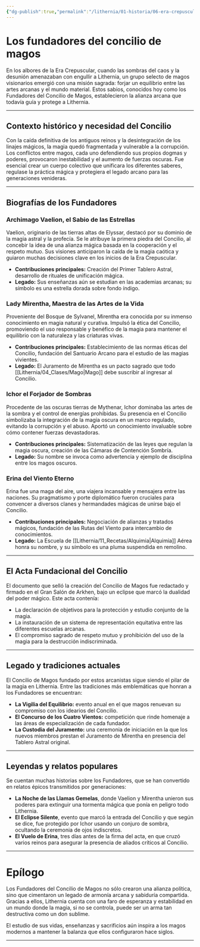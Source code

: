 ```yaml
---
{"dg-publish":true,"permalink":"/lithernia/01-historia/06-era-crepuscular/los-fundadores-del-concilio-de-magos/","title":"Los fundadores del concilio de magos","tags":["lithernia","grupo","historia","magia"]}
---
```


# Los fundadores del concilio de magos

En los albores de la Era Crepuscular, cuando las sombras del caos y la desunión amenazaban con engullir a Lithernia, un grupo selecto de magos visionarios emergió con una misión sagrada: forjar un equilibrio entre las artes arcanas y el mundo material. Estos sabios, conocidos hoy como los Fundadores del Concilio de Magos, establecieron la alianza arcana que todavía guía y protege a Lithernia.

---

## Contexto histórico y necesidad del Concilio

Con la caída definitiva de los antiguos reinos y la desintegración de los linajes mágicos, la magia quedó fragmentada y vulnerable a la corrupción. Los conflictos entre magos, cada uno defendiendo sus propios dogmas y poderes, provocaron inestabilidad y el aumento de fuerzas oscuras. Fue esencial crear un cuerpo colectivo que unificara los diferentes saberes, regulase la práctica mágica y protegiera el legado arcano para las generaciones venideras.

---

## Biografías de los Fundadores

### Archimago Vaelion, el Sabio de las Estrellas

Vaelion, originario de las tierras altas de Elyssar, destacó por su dominio de la magia astral y la profecía. Se le atribuye la primera piedra del Concilio, al concebir la idea de una alianza mágica basada en la cooperación y el respeto mutuo. Sus visiones anticiparon la caída de la magia caótica y guiaron muchas decisiones clave en los inicios de la Era Crepuscular.

- **Contribuciones principales:** Creación del Primer Tablero Astral, desarrollo de rituales de unificación mágica.
- **Legado:** Sus enseñanzas aún se estudian en las academias arcanas; su símbolo es una estrella dorada sobre fondo índigo.

### Lady Mirentha, Maestra de las Artes de la Vida

Proveniente del Bosque de Sylvanel, Mirentha era conocida por su inmenso conocimiento en magia natural y curativa. Impulsó la ética del Concilio, promoviendo el uso responsable y benéfico de la magia para mantener el equilibrio con la naturaleza y las criaturas vivas.

- **Contribuciones principales:** Establecimiento de las normas éticas del Concilio, fundación del Santuario Arcano para el estudio de las magias vivientes.
- **Legado:** El Juramento de Mirentha es un pacto sagrado que todo [[Lithernia/04_Clases/Mago\|Mago]] debe suscribir al ingresar al Concilio.

### Ichor el Forjador de Sombras

Procedente de las oscuras tierras de Mythenar, Ichor dominaba las artes de la sombra y el control de energías prohibidas. Su presencia en el Concilio simbolizaba la integración de la magia oscura en un marco regulado, evitando la corrupción y el abuso. Aportó un conocimiento invaluable sobre cómo contener fuerzas devastadoras.

- **Contribuciones principales:** Sistematización de las leyes que regulan la magia oscura, creación de las Cámaras de Contención Sombría.
- **Legado:** Su nombre se invoca como advertencia y ejemplo de disciplina entre los magos oscuros.

### Erina del Viento Eterno

Erina fue una maga del aire, una viajera incansable y mensajera entre las naciones. Su pragmatismo y porte diplomático fueron cruciales para convencer a diversos clanes y hermandades mágicas de unirse bajo el Concilio.

- **Contribuciones principales:** Negociación de alianzas y tratados mágicos, fundación de las Rutas del Viento para intercambio de conocimientos.
- **Legado:** La Escuela de [[Lithernia/11_Recetas/Alquimia\|Alquimia]] Aérea honra su nombre, y su símbolo es una pluma suspendida en remolino.

---

## El Acta Fundacional del Concilio

El documento que selló la creación del Concilio de Magos fue redactado y firmado en el Gran Salón de Arkhen, bajo un eclipse que marcó la dualidad del poder mágico. Este acta contenía:

- La declaración de objetivos para la protección y estudio conjunto de la magia.
- La instauración de un sistema de representación equitativa entre las diferentes escuelas arcanas.
- El compromiso sagrado de respeto mutuo y prohibición del uso de la magia para la destrucción indiscriminada.

---

## Legado y tradiciones actuales

El Concilio de Magos fundado por estos arcanistas sigue siendo el pilar de la magia en Lithernia. Entre las tradiciones más emblemáticas que honran a los Fundadores se encuentran:

- **La Vigilia del Equilibrio:** evento anual en el que magos renuevan su compromiso con los idearios del Concilio.
- **El Concurso de los Cuatro Vientos:** competición que rinde homenaje a las áreas de especialización de cada fundador.
- **La Custodia del Juramento:** una ceremonia de iniciación en la que los nuevos miembros prestan el Juramento de Mirentha en presencia del Tablero Astral original.

---

## Leyendas y relatos populares

Se cuentan muchas historias sobre los Fundadores, que se han convertido en relatos épicos transmitidos por generaciones:

- **La Noche de las Llamas Gemelas**, donde Vaelion y Mirentha unieron sus poderes para extinguir una tormenta mágica que ponía en peligro todo Lithernia.
- **El Eclipse Silente**, evento que marcó la entrada del Concilio y que según se dice, fue protegido por Ichor usando un conjuro de sombra, ocultando la ceremonia de ojos indiscretos.
- **El Vuelo de Erina**, tres días antes de la firma del acta, en que cruzó varios reinos para asegurar la presencia de aliados críticos al Concilio.

---

# Epílogo

Los Fundadores del Concilio de Magos no sólo crearon una alianza política, sino que cimentaron un legado de armonía arcana y sabiduría compartida. Gracias a ellos, Lithernia cuenta con una faro de esperanza y estabilidad en un mundo donde la magia, si no se controla, puede ser un arma tan destructiva como un don sublime.

El estudio de sus vidas, enseñanzas y sacrificios aún inspira a los magos modernos a mantener la balanza que ellos configuraron hace siglos.

---